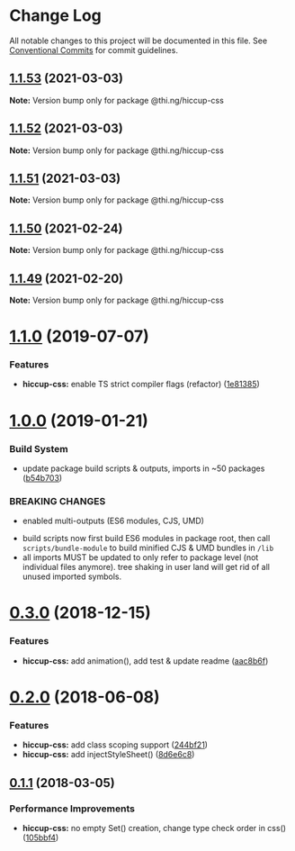 # Change Log

All notable changes to this project will be documented in this file.
See [Conventional Commits](https://conventionalcommits.org) for commit guidelines.

## [1.1.53](https://github.com/thi-ng/umbrella/compare/@thi.ng/hiccup-css@1.1.52...@thi.ng/hiccup-css@1.1.53) (2021-03-03)

**Note:** Version bump only for package @thi.ng/hiccup-css





## [1.1.52](https://github.com/thi-ng/umbrella/compare/@thi.ng/hiccup-css@1.1.51...@thi.ng/hiccup-css@1.1.52) (2021-03-03)

**Note:** Version bump only for package @thi.ng/hiccup-css





## [1.1.51](https://github.com/thi-ng/umbrella/compare/@thi.ng/hiccup-css@1.1.50...@thi.ng/hiccup-css@1.1.51) (2021-03-03)

**Note:** Version bump only for package @thi.ng/hiccup-css





## [1.1.50](https://github.com/thi-ng/umbrella/compare/@thi.ng/hiccup-css@1.1.49...@thi.ng/hiccup-css@1.1.50) (2021-02-24)

**Note:** Version bump only for package @thi.ng/hiccup-css





## [1.1.49](https://github.com/thi-ng/umbrella/compare/@thi.ng/hiccup-css@1.1.48...@thi.ng/hiccup-css@1.1.49) (2021-02-20)

**Note:** Version bump only for package @thi.ng/hiccup-css





# [1.1.0](https://github.com/thi-ng/umbrella/compare/@thi.ng/hiccup-css@1.0.19...@thi.ng/hiccup-css@1.1.0) (2019-07-07)

### Features

* **hiccup-css:** enable TS strict compiler flags (refactor) ([1e81385](https://github.com/thi-ng/umbrella/commit/1e81385))

# [1.0.0](https://github.com/thi-ng/umbrella/compare/@thi.ng/hiccup-css@0.3.5...@thi.ng/hiccup-css@1.0.0) (2019-01-21)

### Build System

* update package build scripts & outputs, imports in ~50 packages ([b54b703](https://github.com/thi-ng/umbrella/commit/b54b703))

### BREAKING CHANGES

* enabled multi-outputs (ES6 modules, CJS, UMD)

- build scripts now first build ES6 modules in package root, then call
  `scripts/bundle-module` to build minified CJS & UMD bundles in `/lib`
- all imports MUST be updated to only refer to package level
  (not individual files anymore). tree shaking in user land will get rid of
  all unused imported symbols.

# [0.3.0](https://github.com/thi-ng/umbrella/compare/@thi.ng/hiccup-css@0.2.32...@thi.ng/hiccup-css@0.3.0) (2018-12-15)

### Features

* **hiccup-css:** add animation(), add test & update readme ([aac8b6f](https://github.com/thi-ng/umbrella/commit/aac8b6f))

<a name="0.2.0"></a>
# [0.2.0](https://github.com/thi-ng/umbrella/compare/@thi.ng/hiccup-css@0.1.24...@thi.ng/hiccup-css@0.2.0) (2018-06-08)

### Features

* **hiccup-css:** add class scoping support ([244bf21](https://github.com/thi-ng/umbrella/commit/244bf21))
* **hiccup-css:** add injectStyleSheet() ([8d6e6c8](https://github.com/thi-ng/umbrella/commit/8d6e6c8))

<a name="0.1.1"></a>
## [0.1.1](https://github.com/thi-ng/umbrella/compare/@thi.ng/hiccup-css@0.1.0...@thi.ng/hiccup-css@0.1.1) (2018-03-05)

### Performance Improvements

* **hiccup-css:** no empty Set() creation, change type check order in css() ([105bbf4](https://github.com/thi-ng/umbrella/commit/105bbf4))
